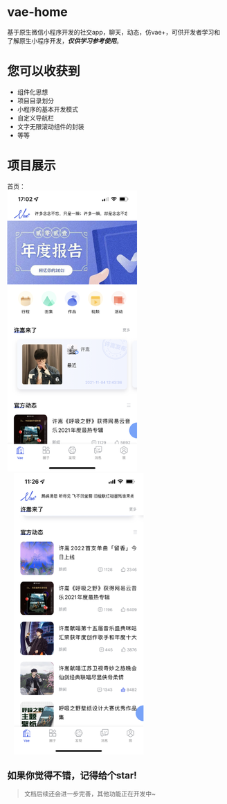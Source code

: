 # vae-home

基于原生微信小程序开发的社交app，聊天，动态，仿vae+，可供开发者学习和了解原生小程序开发，***仅供学习参考使用***。

# 您可以收获到

- 组件化思想
- 项目目录划分
- 小程序的基本开发模式
- 自定义导航栏
- 文字无限滚动组件的封装
- 等等

# 项目展示

首页：
<br>
<img src="https://github.com/phk422/vae-home/blob/main/assets/proto-img/vaehome.png?raw=true" width="300px" />
<img src="https://github.com/phk422/vae-home/blob/main/assets/proto-img/vaehome2.png?raw=true" width="300px" style="margin-left: 15px;" />

## 如果你觉得不错，记得给个star!

> 文档后续还会进一步完善，其他功能正在开发中~
